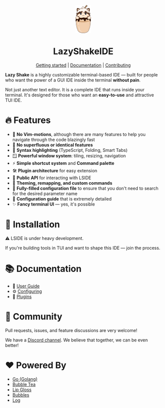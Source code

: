 <div align="center">
  <img width="10%" height="10%" src="img/lside.png" alt="LazyShakeIDE">
  <h1>LazyShakeIDE</h1>
  
  <a href="">Getting started</a> | <a href="">Documentation</a> | <a href="Conributing.md">Contributing</a>
</div>

**Lazy Shake** is a highly customizable terminal-based IDE — built for people who want the power of a GUI IDE inside the terminal **without pain**.

Not just another text editor. It is a complete IDE that runs inside your terminal.
It's designed for those who want an **easy-to-use** and attractive TUI IDE.

# 🔥 Features
- 🧠 **No Vim-motions**, although there are many features to help you navigate through the code blazingly fast
- 🚫 **No superfluous or identical features**
- 🎨 **Syntax highlighting** (TypeScript, Folding, Smart Tabs)
- 🪟 **Powerful window system**: tiling, resizing, navigation
- ⚡ **Simple shortcut system** and **Command palette**
- 🛠️ **Plugin architecture** for easy extension
- 🧩 **Public API** for interacting with LSIDE
- 🌈 **Theming, remapping, and custom commands**
- 🧾 **Fully-filled configuration file** to ensure that you don't need to search for the desired parameter name
- 📘 **Configuration guide** that is extremely detailed
- ✨ **Fancy terminal UI** — yes, it's possible

# 🔧 Installation
⚠️ LSIDE is under heavy development.

If you're building tools in TUI and want to shape this IDE — join the process.

# 📚 Documentation
- 📘 [User Guide](docs/UserGuide.md)
- ⚙️ [Configuring](docs/Configuring.md)
- 🧩 [Plugins](docs/Plugins.md)

# 📣 Community
Pull requests, issues, and feature discussions are very welcome!

We have a [Discord channel](). We believe that together, we can be even better!

# ❤️ Powered By
- [Go (Golang)](https://github.com/golang/go)
- [Bubble Tea](https://github.com/charmbracelet/bubbletea)
- [Lip Gloss](https://github.com/charmbracelet/lipgloss)
- [Bubbles](https://github.com/charmbracelet/bubbles)
- [Log](https://github.com/charmbracelet/log)
